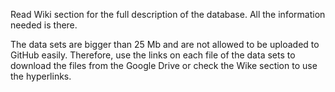 Read Wiki section for the full description of the database. All the information needed is there.

The data sets are bigger than 25 Mb and are not allowed to be uploaded to GitHub easily. Therefore, use the links on each file of the data sets to download the files from the Google Drive or check the Wike section to use the hyperlinks.
